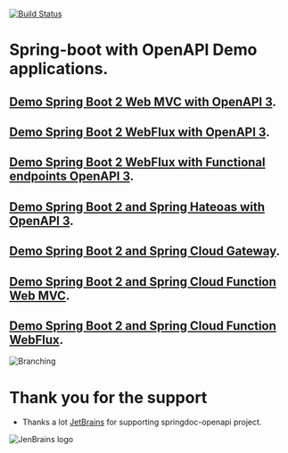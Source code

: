 [![Build Status](https://ci-cd.springdoc.org:8443/buildStatus/icon?job=springdoc-openapi-demos%2F2.x)](https://ci-cd.springdoc.org:8443/view/springdoc-openapi-demos/job/springdoc-openapi-demos/job/2.x/)




# Spring-boot with OpenAPI Demo applications.

## [Demo Spring Boot 2 Web MVC with OpenAPI 3](https://demos1.springdoc.org/demo-spring-boot-2-webmvc).

## [Demo Spring Boot 2 WebFlux with OpenAPI 3](https://demos1.springdoc.org/demo-spring-boot-2-webflux/swagger-ui.html).

## [Demo Spring Boot 2 WebFlux with Functional endpoints OpenAPI 3](https://demos1.springdoc.org/demo-spring-boot-2-webflux-functional/swagger-ui.html).

## [Demo Spring Boot 2 and Spring Hateoas with OpenAPI 3](https://demos1.springdoc.org/demo-spring-hateoas).

## [Demo Spring Boot 2 and Spring Cloud Gateway](https://demos1.springdoc.org/demo-microservices/swagger-ui.html).

## [Demo Spring Boot 2 and Spring Cloud Function Web MVC](https://demos1.springdoc.org/spring-cloud-function-webmvc).

## [Demo Spring Boot 2 and Spring Cloud Function WebFlux](https://demos1.springdoc.org/spring-cloud-function-webflux/swagger-ui.html).


![Branching](https://springdoc.org/img/pets.png)

# **Thank you for the support**

* Thanks a lot [JetBrains](https://www.jetbrains.com/?from=springdoc-openapi) for
  supporting springdoc-openapi project.

![JenBrains logo](https://springdoc.org/img/jetbrains.svg)





